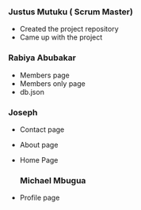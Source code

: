 ### Justus Mutuku ( Scrum Master)
- Created the project repository
- Came up with the project

  

### Rabiya Abubakar
- Members page
- Members only page
- db.json

### Joseph 
- Contact page
- About page
- Home Page

  ### Michael Mbugua
- Profile page


